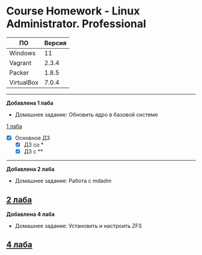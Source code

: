 # **Course Homework - Linux Administrator. Professional**


| ПО         | Версия | 
| ---        | ---    | 
| Windows    | 11     | 
| Vagrant    | 2.3.4  | 
| Packer     | 1.8.5  | 
| VirtualBox | 7.0.4  | 

---
**Добавлена 1 лаба**
- Домашнее задание: Обновить ядро в базовой системе

[1 лаба](https://github.com/grigorievap/OTUS/tree/main/Lab_1)

- [x] Основное ДЗ
   - [x] ДЗ со *
   - [x] ДЗ с **
---

**Добавлена 2 лаба**
- Домашнее задание: Работа с mdadm

[2 лаба](https://github.com/grigorievap/OTUS/tree/main/Lab_2)
---

**Добавлена 4 лаба**
- Домашнее задание: Установить и настроить ZFS

[4 лаба](https://github.com/grigorievap/OTUS/tree/main/Lab_4)
---

